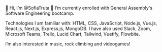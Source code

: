 👋 Hi, I’m @SofiaTruta
 🌱 I’m currently enrolled with General Assembly's Software Engineering bootcamp. 

Technologies I am familiar with: HTML, CSS, JavaScript, Node.js, Vue.js, React.js, Next.js, Express.js, MongoDB. 
I have also used Slack, Zoom, Microsoft Teams, Trello, Lucid Chart, Tailwind, Vuetify, Flowbite.
 
 I’m also interested in music, rock climbing and videogames!

<!---
SofiaTruta/SofiaTruta is a ✨ special ✨ repository because its `README.md` (this file) appears on your GitHub profile.
You can click the Preview link to take a look at your changes.
--->

